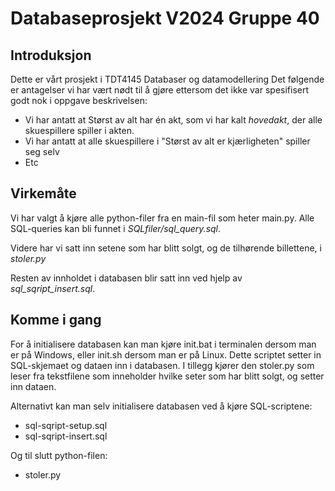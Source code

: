 # Databaseprosjekt V2024 Gruppe 40

## Introduksjon

Dette er vårt prosjekt i TDT4145 Databaser og datamodellering Det følgende er antagelser vi har vært nødt til å gjøre ettersom det ikke var spesifisert godt nok i oppgave beskrivelsen:

- Vi har antatt at Størst av alt har én akt, som vi har kalt _hovedakt_, der alle skuespillere spiller i akten.
- Vi har antatt at alle skuespillere i "Størst av alt er kjærligheten" spiller seg selv
- Etc

## Virkemåte

Vi har valgt å kjøre alle python-filer fra en main-fil som heter main.py. Alle SQL-queries kan bli funnet i _SQLfiler/sql_query.sql_.

Videre har vi satt inn setene som har blitt solgt, og de tilhørende billettene, i _stoler.py_

Resten av innholdet i databasen blir satt inn ved hjelp av _sql_sqript_insert.sql_.

## Komme i gang

For å initialisere databasen kan man kjøre init.bat i terminalen dersom man er på Windows, eller init.sh dersom man er på Linux. Dette scriptet setter in SQL-skjemaet og dataen inn i databasen. I tillegg kjører den stoler.py som leser fra tekstfilene som inneholder hvilke seter som har blitt solgt, og setter inn dataen.

Alternativt kan man selv initialisere databasen ved å kjøre SQL-scriptene:

- sql-sqript-setup.sql
- sql-sqript-insert.sql

Og til slutt python-filen:

- stoler.py
